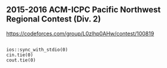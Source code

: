 ## 2015-2016 ACM-ICPC Pacific Northwest Regional Contest (Div. 2)

<https://codeforces.com/group/L0zlhp0AHw/contest/100819>

```

ios::sync_with_stdio(0)
cin.tie(0)
cout.tie(0)

```

